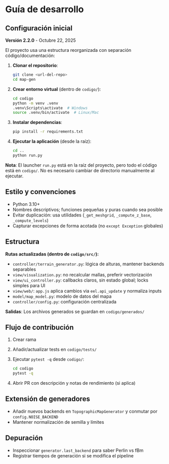 # Guía de desarrollo

## Configuración inicial

**Versión 2.2.0** - Octubre 22, 2025

El proyecto usa una estructura reorganizada con separación código/documentación:

1. **Clonar el repositorio**:

   ```bash
   git clone <url-del-repo>
   cd map-gen
   ```

2. **Crear entorno virtual** (dentro de `codigo/`):

   ```bash
   cd codigo
   python -m venv .venv
   .venv\Scripts\activate  # Windows
   source .venv/bin/activate  # Linux/Mac
   ```

3. **Instalar dependencias**:

   ```bash
   pip install -r requirements.txt
   ```

4. **Ejecutar la aplicación** (desde la raíz):

   ```bash
   cd ..
   python run.py
   ```

**Nota**: El launcher `run.py` está en la raíz del proyecto, pero todo el código está en `codigo/`. No es necesario cambiar de directorio manualmente al ejecutar.

## Estilo y convenciones

- Python 3.10+
- Nombres descriptivos; funciones pequeñas y puras cuando sea posible
- Evitar duplicación: usa utilidades (`_get_meshgrid`, `_compute_z_base`, `_compute_levels`)
- Capturar excepciones de forma acotada (no `except Exception` globales)

## Estructura

**Rutas actualizadas (dentro de `codigo/src/`):**

- `controller/terrain_generator.py`: lógica de alturas, mantener backends separables
- `view/visualization.py`: no recalcular mallas, preferir vectorización
- `view/ui_controller.py`: callbacks claros, sin estado global; locks simples para UI
- `view/web/`: `app.js` aplica cambios via `eel.api_update` y normaliza inputs
- `model/map_model.py`: modelo de datos del mapa
- `controller/config.py`: configuración centralizada

**Salidas**: Los archivos generados se guardan en `codigo/generados/`

## Flujo de contribución

1. Crear rama
2. Añadir/actualizar tests en `codigo/tests/`
3. Ejecutar `pytest -q` desde `codigo/`:

   ```bash
   cd codigo
   pytest -q
   ```

4. Abrir PR con descripción y notas de rendimiento (si aplica)

## Extensión de generadores

- Añadir nuevos backends en `TopographicMapGenerator` y conmutar por `config.NOISE_BACKEND`
- Mantener normalización de semilla y límites

## Depuración

- Inspeccionar `generator.last_backend` para saber Perlin vs fBm
- Registrar tiempos de generación si se modifica el pipeline
